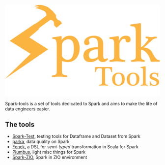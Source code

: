 ![Spark-tools Logo](./logo.png)

Spark-tools is a set of tools dedicated to Spark and aims to
make the life of data engineers easier.

## The tools

* [Spark-Test](https://github.com/univalence/spark-tools/tree/master/spark-test), testing tools for Dataframe and Dataset from Spark
* [parka](https://github.com/univalence/spark-tools/tree/master/parka), data quality on Spark
* [Fenek](https://github.com/univalence/spark-tools/tree/master/fenek), a DSL for *semi-typed* transformation in Scala for Spark
* [Plumbus](https://github.com/univalence/spark-tools/tree/master/plumbus), light misc things for Spark
* [Spark-ZIO](https://github.com/univalence/spark-tools/tree/master/spark-zio), Spark in ZIO environment
